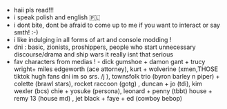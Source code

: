 - haii pls read!!!
- i speak polish and english 🇵🇱
- i dont bite, dont be afraid to come up to me if you want to interact or say smth! :-) 
- i like indulging in all forms of art and console modding !
- dni : basic, zionists, proshippers, people who start unnecessary discourse/drama and ship wars it really isnt that serious
- fav characters from medias ! - dick gumshoe + damon gant + trucy wright+ miles edgeworth (ace attorney), kurt + wolverine (xmen,THOSE tiktok hugh fans dni im so srs. /j ), townsfolk trio (byron barley n piper) + colette (brawl stars), rocket raccoon (gotg) , duncan + jo (tdi), kim wexler (bcs) chie + yosuke (persona), leonard + penny (tbbt) house + remy 13 (house md) , jet black + faye + ed (cowboy bebop)
  
